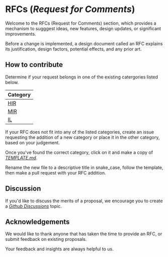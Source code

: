 # RFCs (*Request for Comments*)

Welcome to the RFCs (Request for Comments) section, which provides a mechanism to sugggest ideas, new features, design updates, or significant improvements.

Before a change is implemented, a design document called an RFC explains its justification, design factors, potential effects, and any prior art.

## How to contribute

Determine if your request belongs in one of the existing catergories listed below.

| Category     |
|--------------|
| [HIR](hir/)  |
| [MIR](mir/)  |
| [IL](il/)    |

If your RFC does not fit into any of the listed categories, create an issue requesting the addition of a new category or place it in the other category, based on your judgement.

Once you've found the correct category, click on it and make a copy of *[TEMPLATE.md](TEMPLATE.md)*.

Rename the new file to a descriptive title in snake_case, follow the template, then make a pull request with your RFC addition.

## Discussion

If you'd like to discuss the merits of a proposal, we encourage you to create a *[Github Discussions](/../../discussions)* topic.

## Acknowledgements

We would like to thank anyone that has taken the time to provide an RFC, or submit feedback on existing proposals.

Your feedback and insights are always helpful to us.
